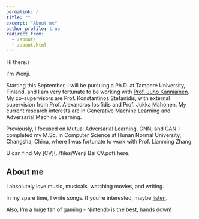 ```yaml
---
permalink: /
title: ""
excerpt: "About me"
author_profile: true
redirect_from: 
  - /about/
  - /about.html
---
```

Hi there:)

I'm Wenji. 

Starting this September, I will be pursuing a Ph.D. at Tampere University, Finland, and I am very fortunate to be working with [Prof. Juho Kanniainen]((https://sites.google.com/site/juhokanniainen/)). My co-supervisors are Prof. Konstantinos Stefanidis, with external supervision from Prof. Alexandros Iosifidis and Prof. Jukka Mähönen. My current research interests are in Generative Machine Learning and Adversarial Machine Learning.

Previously, I focused on Mutual Adversarial Learning, GNN, and GAN. I completed my M.Sc. in Computer Science at Hunan Normal University, Changsha, China, where I was fortunate to work with Prof. Lianming Zhang.

U can find My [CV](../files/Wenji Bai CV.pdf) here.




About me
------
I absolutely love music, musicals, watching movies, and writing. 

In my spare time, I write songs. If you're interested, maybe [listen](http://163cn.tv/Qadyg0).

Also, I'm a huge fan of gaming - Nintendo is the best, hands down!
